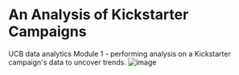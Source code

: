 # An Analysis of Kickstarter Campaigns
UCB data analytics Module 1 - performing analysis on a Kickstarter campaign's data to uncover trends.
![image](https://user-images.githubusercontent.com/107887170/175184462-c3eb6ce2-f7d8-4712-b66b-d151cc7388db.png)
